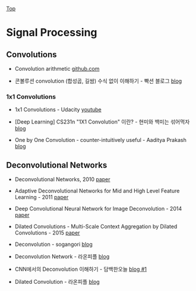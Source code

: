 [Top](README)

# Signal Processing

## Convolutions

* Convolution arithmetic [github.com](https://github.com/vdumoulin/conv_arithmetic)

* 콘볼루션 convolution (합성곱, 길쌈) 수식 없이 이해하기 - 빡션 블로그 [blog](http://ppaktion.maru.net/702)

### 1x1 Convolutions

* 1x1 Convolutions - Udacity [youtube](https://www.youtube.com/watch?v=qVP574skyuM)

* [Deep Learning] CS231n "1X1 Convolution" 이란? - 현미와 백미는 섞어먹자 [blog](http://yunmap.tistory.com/entry/%EC%A0%84%EC%82%B0%ED%95%99%ED%8A%B9%EA%B0%95-CS231n-1X1-Convolution-%EC%9D%B4%EB%9E%80)

* One by One Convolution - counter-intuitively useful - Aaditya Prakash [blog](http://iamaaditya.github.io/2016/03/one-by-one-convolution/)


## Deconvolutional Networks

* Deconvolutional Networks, 2010 [paper](http://www.matthewzeiler.com/wp-content/uploads/2017/07/cvpr2010.pdf)

* Adaptive Deconvolutional Networks for Mid and High Level Feature Learning - 2011 [paper](http://www.matthewzeiler.com/wp-content/uploads/2017/07/iccv2011.pdf)

* Deep Convolutional Neural Network for Image Deconvolution - 2014 [paper](https://papers.nips.cc/paper/5485-deep-convolutional-neural-network-for-image-deconvolution.pdf)

* Dilated Convolutions - Multi-Scale Context Aggregation by Dilated Convolutions - 2015 [paper](https://arxiv.org/pdf/1511.07122.pdf)

* Deconvolution - sogangori [blog](https://m.blog.naver.com/PostView.nhn?blogId=sogangori&logNo=220455525398&proxyReferer=https%3A%2F%2Fwww.google.com%2F)

* Deconvolution Network - 라온피플 [blog](https://laonple.blog.me/220985349467)

* CNN에서의 Deconvolution 이해하기 - 담백한오늘 [blog #1](http://dambaekday.tistory.com/3)

* Dilated Convolution - 라온피플 [blog](https://laonple.blog.me/220991967450)
